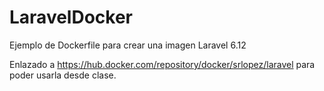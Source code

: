 # LaravelDocker
Ejemplo de Dockerfile para crear una imagen Laravel 6.12

Enlazado a https://hub.docker.com/repository/docker/srlopez/laravel para poder usarla desde clase.

